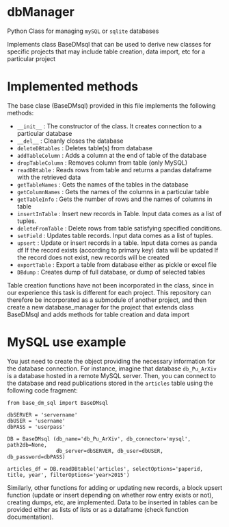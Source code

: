 # dbManager
Python Class for managing `mySQL` or `sqlite` databases

Implements class BaseDMsql that can be used to derive new classes
for specific projects that may include table creation, data import,
etc for a particular project

# Implemented methods

The base clase (BaseDMsql) provided in this file implements the following methods:

   * `__init__`        : The constructor of the class. It creates connection
                         to a particular database
   * `__del__`         : Cleanly closes the database
   * `deleteDBtables`  : Deletes table(s) from database
   * `addTableColumn`  : Adds a column at the end of table of the database
   * `dropTableColumn` : Removes column from table (only MySQL)
   * `readDBtable`     : Reads rows from table and returns a pandas dataframe
                         with the retrieved data
   * `getTableNames`   : Gets the names of the tables in the database
   * `getColumnNames`  : Gets the names of the columns in a particular table
   * `getTableInfo`    : Gets the number of rows and the names of columns in table
   * `insertInTable`   : Insert new records in Table. Input data comes as a list of tuples.
   * `deleteFromTable` : Delete rows from table satisfying specified conditions.
   * `setField`        : Updates table records. Input data comes as a list of tuples.
   * `upsert`          : Update or insert records in a table. Input data comes as panda df
                         If the record exists (according to primary key) data will be updated
                         If the record does not exist, new records will be created
   * `exportTable`     : Export a table from database either as pickle or excel file
   * `DBdump`          : Creates dump of full database, or dump of selected tables
   
Table creation functions have not been incorporated in the class, since in our experience this task is different for each project. This repository can therefore be incorporated as a submodule of another project, and then create a new database_manager for the project that extends class BaseDMsql and adds methods for table creation and data import

# MySQL use example

You just need to create the object providing the necessary information for the database connection. For instance, imagine that database `db_Pu_ArXiv` is a database hosted in a remote MySQL server. Then, you can connect to the database and read publications stored in the `articles` table using the following code fragment:

```
from base_dm_sql import BaseDMsql

dbSERVER = 'servername'
dbUSER = 'username'
dbPASS = 'userpass'

DB = BaseDMsql (db_name='db_Pu_ArXiv', db_connector='mysql', path2db=None,
                db_server=dbSERVER, db_user=dbUSER, db_password=dbPASS)
                
articles_df = DB.readDBtable('articles', selectOptions='paperid, title, year', filterOptions='year>2015')
```

Similarly, other functions for adding or updating new records, a block upsert function (update or insert depending on whether row entry exists or not), creating dumps, etc, are implemented. Data to be inserted in tables can be provided either as lists of lists or as a dataframe (check function documentation).
